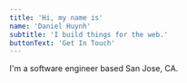 ```yaml
---
title: 'Hi, my name is'
name: 'Daniel Huynh'
subtitle: 'I build things for the web.'
buttonText: 'Get In Touch'
---
```


I'm a software engineer based San Jose, CA.
